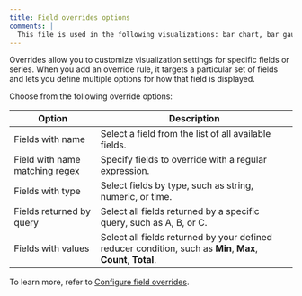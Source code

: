 ```yaml
---
title: Field overrides options
comments: |
  This file is used in the following visualizations: bar chart, bar gauge, candlestick, canvas, gauge, geomap, heatmap, histogram, pie chart, stat, state timeline, status history, table, time series, trend, xy chart
---
```


Overrides allow you to customize visualization settings for specific fields or series. When you add an override rule, it targets a particular set of fields and lets you define multiple options for how that field is displayed.

Choose from the following override options:

| Option                         | Description                                                                                                   |
| ------------------------------ | ------------------------------------------------------------------------------------------------------------- |
| Fields with name               | Select a field from the list of all available fields.                                                         |
| Field with name matching regex | Specify fields to override with a regular expression.                                                         |
| Fields with type               | Select fields by type, such as string, numeric, or time.                                                      |
| Fields returned by query       | Select all fields returned by a specific query, such as A, B, or C.                                           |
| Fields with values             | Select all fields returned by your defined reducer condition, such as **Min**, **Max**, **Count**, **Total**. |

To learn more, refer to [Configure field overrides](../../configure-overrides/).
